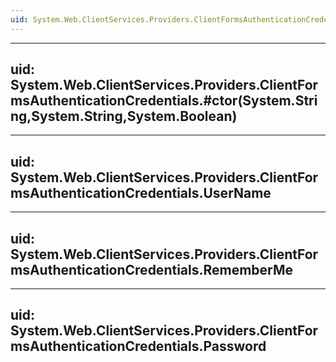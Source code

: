 ```yaml
---
uid: System.Web.ClientServices.Providers.ClientFormsAuthenticationCredentials
---
```


---
uid: System.Web.ClientServices.Providers.ClientFormsAuthenticationCredentials.#ctor(System.String,System.String,System.Boolean)
---

---
uid: System.Web.ClientServices.Providers.ClientFormsAuthenticationCredentials.UserName
---

---
uid: System.Web.ClientServices.Providers.ClientFormsAuthenticationCredentials.RememberMe
---

---
uid: System.Web.ClientServices.Providers.ClientFormsAuthenticationCredentials.Password
---
